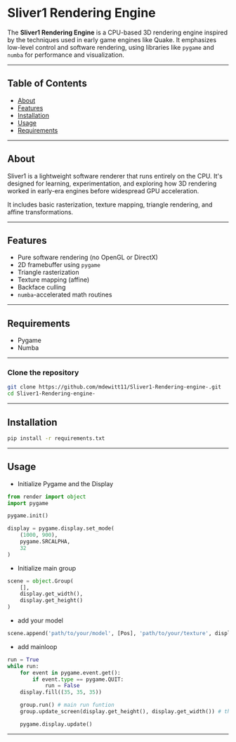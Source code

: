 # Sliver1 Rendering Engine

The **Sliver1 Rendering Engine** is a CPU-based 3D rendering engine inspired by the techniques used in early game engines like Quake. It emphasizes low-level control and software rendering, using libraries like `pygame` and `numba` for performance and visualization.

---

## Table of Contents

- [About](#about)
- [Features](#features)
- [Installation](#installation)
- [Usage](#usage)
- [Requirements](#requirements)

---

## About

Sliver1 is a lightweight software renderer that runs entirely on the CPU. It's designed for learning, experimentation, and exploring how 3D rendering worked in early-era engines before widespread GPU acceleration.

It includes basic rasterization, texture mapping, triangle rendering, and affine transformations.

---

## Features

- Pure software rendering (no OpenGL or DirectX)
- 2D framebuffer using `pygame`
- Triangle rasterization
- Texture mapping (affine)
- Backface culling
- `numba`-accelerated math routines

---
## Requirements

- Pygame
- Numba
---
### Clone the repository

```bash
git clone https://github.com/mdewitt11/Sliver1-Rendering-engine-.git
cd Sliver1-Rendering-engine-
```
---

## Installation

```bash
pip install -r requirements.txt
```

---

## Usage

- Initialize Pygame and the Display
```python
from render import object
import pygame

pygame.init()

display = pygame.display.set_mode(
    (1000, 900),
    pygame.SRCALPHA,
    32
)
```

- Initialize main group
```python
scene = object.Group(
    [],
    display.get_width(),
    display.get_height()
)
```

- add your model
```python
scene.append('path/to/your/model', [Pos], 'path/to/your/texture', display)
```

- add mainloop
```python
run = True
while run:
    for event in pygame.event.get():
        if event.type == pygame.QUIT:
            run = False
    display.fill((35, 35, 35))

    group.run() # main run funtion
    group.update_screen(display.get_height(), display.get_width()) # this is use to correct the warping when the screen is resized

    pygame.display.update()
```
---
